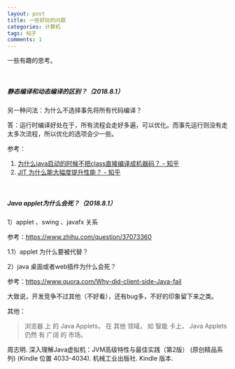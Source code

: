 ```yaml
---
layout: post
title: 一些好玩的问题
categories: 计算机
tags: 帖子
comments: 1
---
```




一些有趣的思考。

<br>

##### **静态编译和动态编译的区别？（2018.8.1）**

另一种问法：为什么不选择事先将所有代码编译？

答：运行时编译好处在于，所有流程会走好多遍，可以优化。而事先运行则没有走太多次流程，所以优化的选项会少一些。

参考：

1. [为什么java启动的时候不把class直接编译成机器码？ - 知乎](https://www.zhihu.com/question/264098743)
2. [JIT 为什么能大幅度提升性能？ - 知乎](https://www.zhihu.com/question/19672491)

<br>

##### **Java applet为什么会死？（2018.8.1）**

1）applet 、swing 、javafx 关系

参考：https://www.zhihu.com/question/37073360

1.1）applet 为什么要被代替？



2）java 桌面或者web插件为什么会死？

参考：https://www.quora.com/Why-did-client-side-Java-fail

大致说，开发竞争不过其他（不好看），还有bug多，不好的印象留下来之类。



其他：

> 浏览器 上 的 Java Applets， 在 其他 领域， 如 智能 卡上， Java Applets 仍然 有 广阔 的 市场。
>

周志明. 深入理解Java虚拟机：JVM高级特性与最佳实践（第2版） (原创精品系列) (Kindle 位置 4033-4034). 机械工业出版社. Kindle 版本. 

